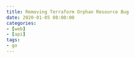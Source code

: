 ```yaml
---
title: Removing Terraform Orphan Resource Bug
date: 2020-01-05 08:00:00
categories:
- [web]
- [api]
tags:
- go
---
```


